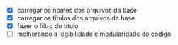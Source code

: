 - [x] carregar os nomes dos arquivos da base
- [x] carregar os títulos dos arquivos da base
- [x] fazer o filtro do titulo
- [ ] melhorando a legibilidade e modularidade do codigo